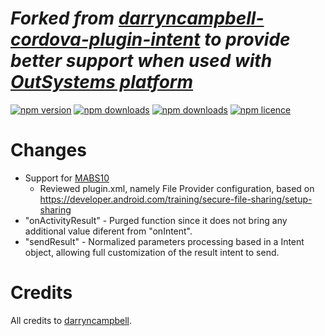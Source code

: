 *Forked from [darryncampbell-cordova-plugin-intent](https://github.com/darryncampbell/darryncampbell-cordova-plugin-intent) to provide better support when used with [OutSystems platform](https://www.outsystems.com)*
=========================================================

[![npm version](http://img.shields.io/npm/v/com-darryncampbell-cordova-plugin-intent.svg?style=flat-square)](https://npmjs.org/package/com-darryncampbell-cordova-plugin-intent "View this project on npm")
[![npm downloads](http://img.shields.io/npm/dm/com-darryncampbell-cordova-plugin-intent.svg?style=flat-square)](https://npmjs.org/package/com-darryncampbell-cordova-plugin-intent "View this project on npm")
[![npm downloads](http://img.shields.io/npm/dt/com-darryncampbell-cordova-plugin-intent.svg?style=flat-square)](https://npmjs.org/package/com-darryncampbell-cordova-plugin-intent "View this project on npm")
[![npm licence](http://img.shields.io/npm/l/com-darryncampbell-cordova-plugin-intent.svg?style=flat-square)](https://npmjs.org/package/com-darryncampbell-cordova-plugin-intent "View this project on npm")

# Changes
- Support for [MABS10](https://success.outsystems.com/support/release_notes/mobile_apps_build_service_versions/mabs_10_release_notes/)
    - Reviewed plugin.xml, namely File Provider configuration, based on https://developer.android.com/training/secure-file-sharing/setup-sharing
- "onActivityResult" - Purged function since it does not bring any additional value diferent from "onIntent".
- "sendResult" - Normalized parameters processing based in a Intent object, allowing full customization of the result intent to send.

# Credits
All credits to [darryncampbell](https://github.com/darryncampbell).
